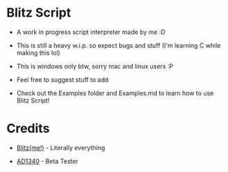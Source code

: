 # Blitz Script

* A work in progress script interpreter made by me :D

* This is still a heavy w.i.p. so expect bugs and stuff (I'm learning C while making this lol)

* This is windows only btw, sorry mac and linux users :P

* Feel free to suggest stuff to add

* Check out the Examples folder and Examples.md to learn how to use Blitz Script!

# Credits

* [Blitz(me!)](https://twitter.com/BlitzEXlmao) - Literally everything

* [AD1340](https://www.youtube.com/channel/UCoGneWevTjYi-ekcU9FCW_Q) - Beta Tester